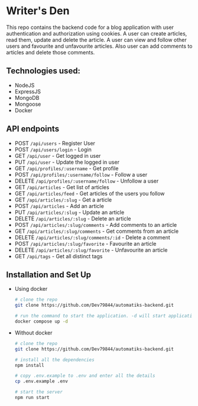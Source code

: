 # Writer's Den 

This repo contains the backend code for a blog application with user authentication and authorization using cookies.
A user can create articles, read them, update and delete the article. A user can view and follow other users and favourite and unfavourite articles. Also user can add comments to articles and delete those comments.

## Technologies used:
- NodeJS
- ExpressJS
- MongoDB
- Mongoose
- Docker

## API endpoints
- POST `/api/users` - Register User
- POST `/api/users/login` - Login
- GET `/api/user` - Get logged in user
- PUT `/api/user` - Update the logged in user
- GET `/api/profiles/:username` - Get profile
- POST `/api/profiles/:username/follow` - Follow a user
- DELETE `/api/profiles/:username/follow` - Unfollow a user
- GET `/api/articles` - Get list of articles
- GET `/api/articles/feed` - Get articles of the users you follow
- GET `/api/articles/:slug` - Get a article
- POST `/api/articles` - Add an article
- PUT `/api/articles/:slug` - Update an article
- DELETE `/api/articles/:slug` - Delete an article
- POST `/api/articles/:slug/comments` - Add comments to an article
- GET `/api/articles/:slug/comments` - Get comments from an article
- DELETE `/api/articles/:slug/comments/:id` - Delete a comment
- POST `/api/articles/:slug/favorite` - Favourite an article
- DELETE `/api/articles/:slug/favorite` - Unfavourite an article
- GET `/api/tags` - Get all distinct tags

## Installation and Set Up
- Using docker
  ```bash
  # clone the repo
  git clone https://github.com/Dev79844/automatiks-backend.git

  # run the command to start the application. -d will start application in detached mode
  docker compose up -d
  ```
- Without docker
  ```bash
  # clone the repo
  git clone https://github.com/Dev79844/automatiks-backend.git
  
  # install all the dependencies
  npm install
  
  # copy .env.example to .env and enter all the details
  cp .env.example .env
  
  # start the server
  npm run start
  ```


